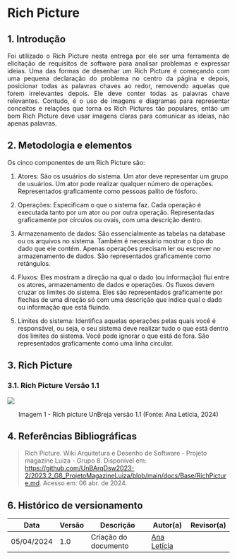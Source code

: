 # Rich Picture

## 1. Introdução

<p align="justify">
Foi utilizado o Rich Picture nesta entrega por ele ser uma ferramenta de elicitação de requisitos de software para analisar problemas e expressar ideias. Uma das formas de desenhar um Rich Picture é começando com uma pequena declaração do problema no centro da página e depois, posicionar todas as palavras chaves ao redor, removendo aquelas que forem irrelevantes depois. Ele deve conter todas as palavras chave relevantes. Contudo, é o uso de imagens e diagramas para representar conceitos e relações que torna os Rich Pictures tão populares, então um bom Rich Picture deve usar imagens claras para comunicar as ideias, não apenas palavras. 
</p>

## 2. Metodologia e elementos

<p align="justify">
Os cinco componentes de um Rich Picture são: 

1. Atores: São os  usuários do sistema. Um ator deve representar um grupo de usuários. Um ator pode realizar qualquer número de operações. Representados graficamente como pessoas palito de fósforo.

2. Operações: Especificam o que o sistema faz. Cada operação é executada tanto por um ator ou por outra operação. Representadas graficamente por círculos ou ovais, com uma descrição dentro.

3. Armazenamento de dados: São essencialmente as tabelas na database ou os arquivos no sistema. Também é necessário mostrar o tipo do dado que ele contém. Apenas operações precisam ler ou escrever no armazenamento de dados. São representados graficamente como retângulos. 

4. Fluxos: Eles mostram a direção na qual o dado (ou informação) flui entre os atores, armazenamento de dados e operações. Os fluxos devem cruzar os limites do sistema. Eles são representados graficamente por flechas de uma direção só com uma descrição que indica qual o dado ou informação que está fluindo. 

5. Limites do sistema: Identifica aquelas operações pelas quais você é responsável, ou seja, o seu sistema deve realizar tudo o que está dentro dos limites do sistema. Você pode ignorar o que está de fora. São representados graficamente como uma linha circular.

</p>

## 3. Rich Picture

### 3.1. Rich Picture Versão 1.1
 <img src="https://github.com/UnBArqDsw2024-1/2024.1_G8_UnBreja/blob/gh-pages/docs/assets/rp.jpeg">
 
 <div style="text-align: center">
<p>Imagem 1 - Rich picture UnBreja versão 1.1 (Fonte: Ana Letícia, 2024)</p>
</div>

## 4. Referências Bibliográficas

> Rich Picture. Wiki Arquitetura e Desenho de Software - Projeto magazine Luiza - Grupo 8. Disponível em: <https://github.com/UnBArqDsw2023-2/2023.2_G8_ProjetoMagazineLuiza/blob/main/docs/Base/RichPicture.md>. Acesso em: 06 abr. de 2024.

## 6. Histórico de versionamento

|    Data    | Versão |      Descrição       |                   Autor(a)                    |                   Revisor(a)                    |
| ---------- | ------ | -------------------- | --------------------------------------------- | ----------------------------------------------- |
| 05/04/2024 |  1.0   | Criação do documento | [Ana Letícia](https://github.com/analeticiaa) |  |
